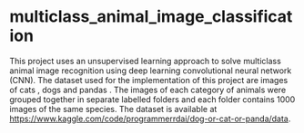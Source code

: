 # multiclass_animal_image_classification
This project uses an unsupervised learning approach to solve multiclass 
animal image recognition using deep learning convolutional neural network 
(CNN). The dataset used for the implementation of this project are images of 
cats , dogs and pandas . The images of each category of animals were grouped 
together in separate labelled folders and each folder contains 1000 images of 
the same species. The dataset is available at 
https://www.kaggle.com/code/programmerrdai/dog-or-cat-or-panda/data.
